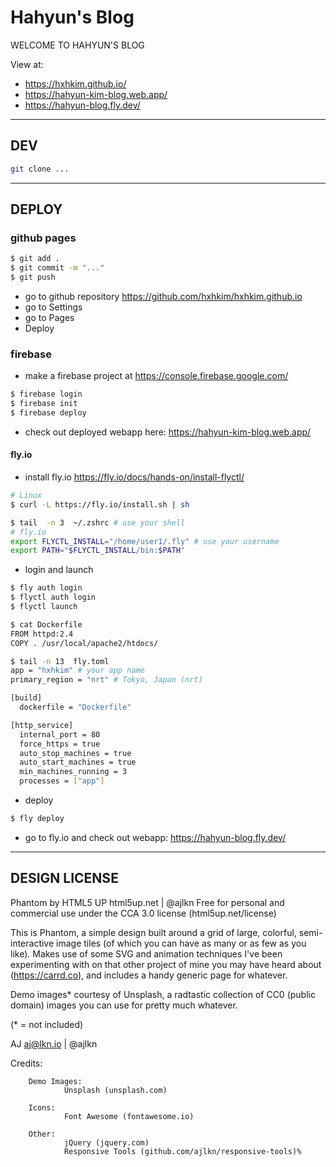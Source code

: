 # Hahyun's Blog
WELCOME TO HAHYUN'S BLOG

View at:
- https://hxhkim.github.io/
- https://hahyun-kim-blog.web.app/
- https://hahyun-blog.fly.dev/

-------------------------------------------------------

## DEV
```bash
git clone ...
```

-------------------------------------------------------

## DEPLOY
### github pages
```bash
$ git add .
$ git commit -m "..."
$ git push
```
- go to github repository https://github.com/hxhkim/hxhkim.github.io
- go to Settings
- go to Pages
- Deploy

### firebase
- make a firebase project at https://console.firebase.google.com/
```bash
$ firebase login
$ firebase init
$ firebase deploy
```
- check out deployed webapp here:
https://hahyun-kim-blog.web.app/

#### fly.io
- install fly.io https://fly.io/docs/hands-on/install-flyctl/
```bash
# Linux
$ curl -L https://fly.io/install.sh | sh
```
```bash
$ tail  -n 3  ~/.zshrc # use your shell
# fly.io
export FLYCTL_INSTALL="/home/user1/.fly" # use your username
export PATH="$FLYCTL_INSTALL/bin:$PATH"
```
- login and launch
```bash
$ fly auth login
$ flyctl auth login
$ flyctl launch
```
```bash
$ cat Dockerfile
FROM httpd:2.4
COPY . /usr/local/apache2/htdocs/
```
```bash
$ tail -n 13  fly.toml
app = "hxhkim" # your app name
primary_region = "nrt" # Tokyo, Japan (nrt)

[build]
  dockerfile = "Dockerfile"

[http_service]
  internal_port = 80
  force_https = true
  auto_stop_machines = true
  auto_start_machines = true
  min_machines_running = 3
  processes = ["app"]
```
- deploy
```bash
$ fly deploy
```
- go to fly.io and check out webapp:
https://hahyun-blog.fly.dev/

-------------------------------------------------------

## DESIGN LICENSE
Phantom by HTML5 UP
html5up.net | @ajlkn
Free for personal and commercial use under the CCA 3.0 license (html5up.net/license)


This is Phantom, a simple design built around a grid of large, colorful, semi-interactive
image tiles (of which you can have as many or as few as you like). Makes use of some
SVG and animation techniques I've been experimenting with on that other project of mine
you may have heard about (https://carrd.co), and includes a handy generic page for whatever.

Demo images* courtesy of Unsplash, a radtastic collection of CC0 (public domain) images
you can use for pretty much whatever.

(* = not included)

AJ
aj@lkn.io | @ajlkn


Credits:

        Demo Images:
                Unsplash (unsplash.com)

        Icons:
                Font Awesome (fontawesome.io)

        Other:
                jQuery (jquery.com)
                Responsive Tools (github.com/ajlkn/responsive-tools)%

